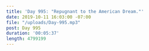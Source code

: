 ```yaml
---
title: 'Day 995: "Repugnant to the American Dream."'
date: 2019-10-11 16:03:00 -07:00
file: "/uploads/Day-995.mp3"
post: Day 995
duration: '00:05:37'
length: 4799199
---
```


